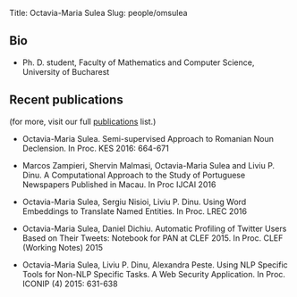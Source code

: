 ﻿Title: Octavia-Maria Sulea
Slug: people/omsulea

## Bio
- Ph. D. student, Faculty of Mathematics
 and Computer Science, University of Bucharest

## Recent publications
(for more, visit our full [publications](/publications.html) list.)

- Octavia-Maria Sulea. Semi-supervised Approach to Romanian Noun Declension. 
In Proc. KES 2016: 664-671

- Marcos Zampieri, Shervin Malmasi, Octavia-Maria Sulea and Liviu P. Dinu. 
A Computational Approach to the Study of Portuguese Newspapers Published in Macau. In Proc 
IJCAI 2016

- Octavia-Maria Sulea, Sergiu Nisioi, Liviu P. Dinu. Using Word Embeddings to Translate 
Named Entities. In Proc. LREC 2016

- Octavia-Maria Sulea, Daniel Dichiu. Automatic Profiling of Twitter Users Based on Their 
Tweets: Notebook for PAN at CLEF 2015. In Proc. CLEF (Working Notes) 2015

- Octavia-Maria Sulea, Liviu P. Dinu, Alexandra Peste. Using NLP Specific Tools for Non-NLP 
Specific Tasks. A Web Security Application. In Proc. ICONIP (4) 2015: 631-638


